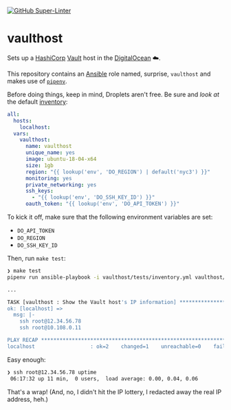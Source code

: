 [![GitHub Super-Linter](https://github.com/mamercad/do-vaulthost/workflows/Lint%20Code%20Base/badge.svg)](https://github.com/marketplace/actions/super-linter)

# vaulthost

Sets up a [HashiCorp](https://www.hashicorp.com/) [Vault](https://www.vaultproject.io) host in the [DigitalOcean](https://cloud.digitalocean.com/) ☁️.

This repository contains an [Ansible](https://www.ansible.com/) role named, surprise, `vaulthost` and makes use of [`pipenv`](https://pipenv-fork.readthedocs.io/en/latest/).

Before doing things, keep in mind, Droplets aren't free. Be sure and *look at* the default [inventory](vaulthost/tests/inventory.yml):

```yaml
all:
  hosts:
    localhost:
  vars:
    vaulthost:
      name: vaulthost
      unique_name: yes
      image: ubuntu-18-04-x64
      size: 1gb
      region: "{{ lookup('env', 'DO_REGION') | default('nyc3') }}"
      monitoring: yes
      private_networking: yes
      ssh_keys:
        - "{{ lookup('env', 'DO_SSH_KEY_ID') }}"
      oauth_token: "{{ lookup('env', 'DO_API_TOKEN') }}"
```

To kick it off, make sure that the following environment variables are set:

* `DO_API_TOKEN`
* `DO_REGION`
* `DO_SSH_KEY_ID`

Then, run `make test`:

```bash
❯ make test
pipenv run ansible-playbook -i vaulthost/tests/inventory.yml vaulthost/tests/test.yml -v

...

TASK [vaulthost : Show the Vault host's IP information] *********************************************************************************************************
ok: [localhost] =>
  msg: |-
    ssh root@12.34.56.78
    ssh root@10.108.0.11

PLAY RECAP ****************************************************************************************************************************************************
localhost                  : ok=2    changed=1    unreachable=0    failed=0    skipped=0    rescued=0    ignored=0
```

Easy enough:

```bash
❯ ssh root@12.34.56.78 uptime
 06:17:32 up 11 min,  0 users,  load average: 0.00, 0.04, 0.06
```

That's a wrap! (And, no, I didn't hit the IP lottery, I redacted away the real IP address, heh.)
